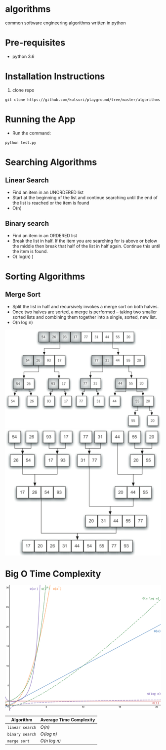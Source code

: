 # algorithms
common software engineering algorithms written in python

# Pre-requisites
- python 3.6

# Installation Instructions
1. clone repo
```
git clone https://github.com/kulsuri/playground/tree/master/algorithms
```

# Running the App
- Run the command:
```
python test.py
```

# Searching Algorithms

## Linear Search
- Find an item in an UNORDERED list
- Start at the beginning of the list and continue searching until the end of the list is reached or the item is found
- O(n)

## Binary search
- Find an item in an ORDERED list
- Break the list in half. If the item you are searching for is above or below the middle then break that half of the list in half again. Continue this until the item is found.
- O( log(n) )

# Sorting Algorithms

## Merge Sort
- Split the list in half and recursively invokes a merge sort on both halves.
- Once two halves are sorted, a merge is performed – taking two smaller sorted lists and combining them together into a single, sorted, new list.
- O(n log n)

![Image illustrating merge sort 1](img/mergesort1.png)
![Image illustrating merge sort 2](img/mergesort2.png)

# Big O Time Complexity
![Image of Time Complexity Graphs](img/big-o-running-time-complexity.png)

Algorithm | Average Time Complexity |
--- | --- |
`linear search` | *O(n)* |
`binary search` | *O(log n)* |
`merge sort` | *O(n log n)* |